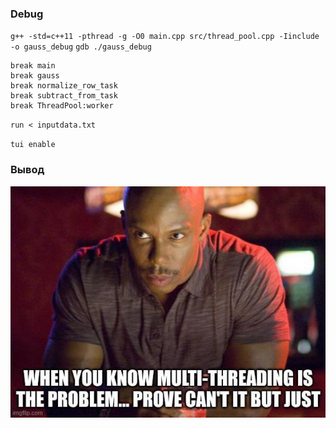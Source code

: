 ### Debug
`g++ -std=c++11 -pthread -g -O0 main.cpp src/thread_pool.cpp -Iinclude -o gauss_debug`
`gdb ./gauss_debug`
```
break main
break gauss
break normalize_row_task
break subtract_from_task
break ThreadPool:worker
```
`run < inputdata.txt`

`tui enable`

### Вывод



![Multi-threading](assets/multi-threading.jpg)